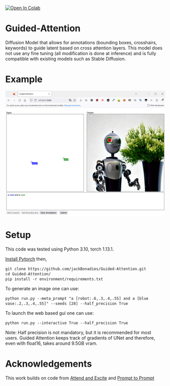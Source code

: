 [![Open In Colab](https://colab.research.google.com/assets/colab-badge.svg)](http://colab.research.google.com/github/jackBonadies/Guided-Attention/blob/main/notebooks/GuidedAttention.ipynb)
# Guided-Attention
Diffusion Model that allows for annotations (bounding boxes, crosshairs, keywords) to guide latent based on cross attention layers.
This model does not use any fine tuning (all modification is done at inference) and is fully compatible with existing models such as Stable Diffusion.

# Example
![teaser](resource/example1.PNG)

# Setup
This code was tested using Python 3.10, torch 1.13.1.

[Install Pytorch](https://pytorch.org/get-started/locally/) then,
```
git clone https://github.com/jackBonadies/Guided-Attention.git
cd Guided-Attention/
pip install -r environment/requirements.txt
```

To generate an image one can use:
```
python run.py --meta_prompt "a [robot:.6,.3,.4,.55] and a [blue vase:.2,.3,.4,.55]" --seeds [28] --half_precision True
```

To launch the web based gui one can use:
```
python run.py --interactive True --half_precision True
```

Note: Half precision is not mandatory, but it is recommended for most users.  Guided Attention keeps track of gradients of UNet and therefore, even with float16, takes around 9.5GB vram.

# Acknowledgements
This work builds on code from [Attend and Excite](https://github.com/AttendAndExcite/Attend-and-Excite) and [Prompt to Prompt](https://github.com/google/prompt-to-prompt)
